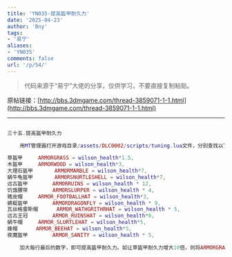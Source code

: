 ```yaml
---
title: 'YN035-提高盔甲耐久力'
date: '2025-04-23'
author: 'Bny'
tags:
- '易宁'
aliases:
- 'YN035'
comments: false
url: '/p/54/'
---
```


> 代码来源于“易宁”大佬的分享，仅供学习，不要直接复制粘贴。

原帖链接：[http://bbs.3dmgame.com/thread-3859071-1-1.html](http://bbs.3dmgame.com/thread-3859071-1-1.html)

---

```lua  

三十五.提高盔甲耐久力

	用MT管理器打开游戏目录/assets/DLC0002/scripts/tuning.lua文件，分别查找以下内容：

草盔甲		ARMORGRASS = wilson_health*1.5,
木盔甲		ARMORWOOD = wilson_health*3,
大理石盔甲		ARMORMARBLE = wilson_health*7,
蜗牛龟盔甲		ARMORSNURTLESHELL = wilson_health*7,
远古盔甲		ARMORRUINS = wilson_health * 12,
饥饿腰带		ARMORSLURPER = wilson_health * 4,
猪皮帽		ARMOR_FOOTBALLHAT = wilson_health*3,
蜻蜓盔甲		ARMORDRAGONFLY = wilson_health * 9,
瓦丝格雷斯帽		ARMOR_WATHGRITHRHAT = wilson_health * 5,
远古王冠		ARMOR_RUINSHAT = wilson_health*8,
蜗牛帽		ARMOR_SLURTLEHAT = wilson_health*5,
蜂帽		ARMOR_BEEHAT = wilson_health*5,
夜魔盔甲		ARMOR_SANITY = wilson_health * 5,

	加大每行最后的数字，即可提高盔甲耐久力。如让草盔甲耐久力增大10倍，则将ARMORGRASS = wilson_health*1.5,替换为ARMORGRASS = wilson_health*15,

```  


